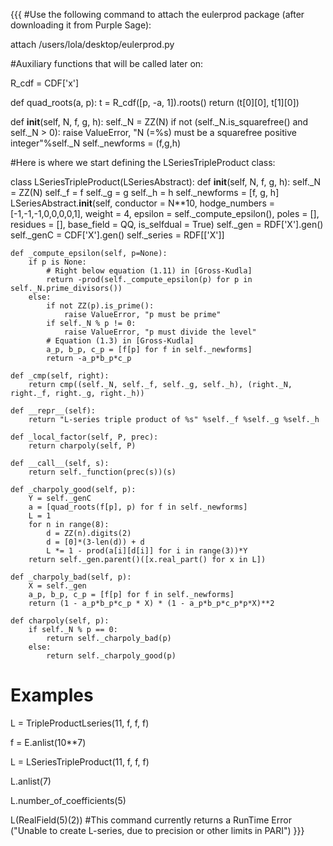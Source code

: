 {{{
#Use the following command to attach the eulerprod package (after downloading it from Purple Sage):

attach /users/lola/desktop/eulerprod.py


#Auxiliary functions that will be called later on:

R_cdf = CDF['x']

def quad_roots(a, p):
    t = R_cdf([p, -a, 1]).roots()
    return (t[0][0], t[1][0])


def __init__(self, N, f, g, h):
    self._N = ZZ(N)
    if not (self._N.is_squarefree() and self._N > 0):
        raise ValueError, "N (=%s) must be a squarefree positive integer"%self._N
    self._newforms = (f,g,h)


#Here is where we start defining the LSeriesTripleProduct class:

class LSeriesTripleProduct(LSeriesAbstract):
    def __init__(self, N, f, g, h):
        self._N = ZZ(N)
        self._f = f
        self._g = g
        self._h = h
        self._newforms = [f, g, h]
        LSeriesAbstract.__init__(self, conductor = N**10, hodge_numbers = [-1,-1,-1,0,0,0,0,1], weight = 4, epsilon = self._compute_epsilon(), poles = [], residues = [], base_field = QQ, is_selfdual = True)
        self._gen = RDF['X'].gen()
        self._genC = CDF['X'].gen()
        self._series = RDF[['X']]
    
    def _compute_epsilon(self, p=None):
        if p is None:
            # Right below equation (1.11) in [Gross-Kudla]
            return -prod(self._compute_epsilon(p) for p in self._N.prime_divisors())
        else:
            if not ZZ(p).is_prime():
                raise ValueError, "p must be prime"
            if self._N % p != 0:
                raise ValueError, "p must divide the level"
            # Equation (1.3) in [Gross-Kudla]
            a_p, b_p, c_p = [f[p] for f in self._newforms]
            return -a_p*b_p*c_p
    
    def _cmp(self, right):
        return cmp((self._N, self._f, self._g, self._h), (right._N, right._f, right._g, right._h))
        
    def __repr__(self):
        return "L-series triple product of %s" %self._f %self._g %self._h 
    
    def _local_factor(self, P, prec):
        return charpoly(self, P)
    
    def __call__(self, s):
        return self._function(prec(s))(s)  
        
    def _charpoly_good(self, p):
        Y = self._genC 
        a = [quad_roots(f[p], p) for f in self._newforms]
        L = 1
        for n in range(8):
            d = ZZ(n).digits(2)
            d = [0]*(3-len(d)) + d
            L *= 1 - prod(a[i][d[i]] for i in range(3))*Y
        return self._gen.parent()([x.real_part() for x in L])      
     
    def _charpoly_bad(self, p):
        X = self._gen
        a_p, b_p, c_p = [f[p] for f in self._newforms]
        return (1 - a_p*b_p*c_p * X) * (1 - a_p*b_p*c_p*p*X)**2
    
    def charpoly(self, p):
        if self._N % p == 0:
            return self._charpoly_bad(p)
        else:
            return self._charpoly_good(p)

# Examples

L = TripleProductLseries(11, f, f, f)

f = E.anlist(10**7)

L = LSeriesTripleProduct(11, f, f, f)

L.anlist(7)

L.number_of_coefficients(5)

L(RealField(5)(2)) #This command currently returns a RunTime Error ("Unable to create L-series, due to precision or other limits in PARI")
}}}
